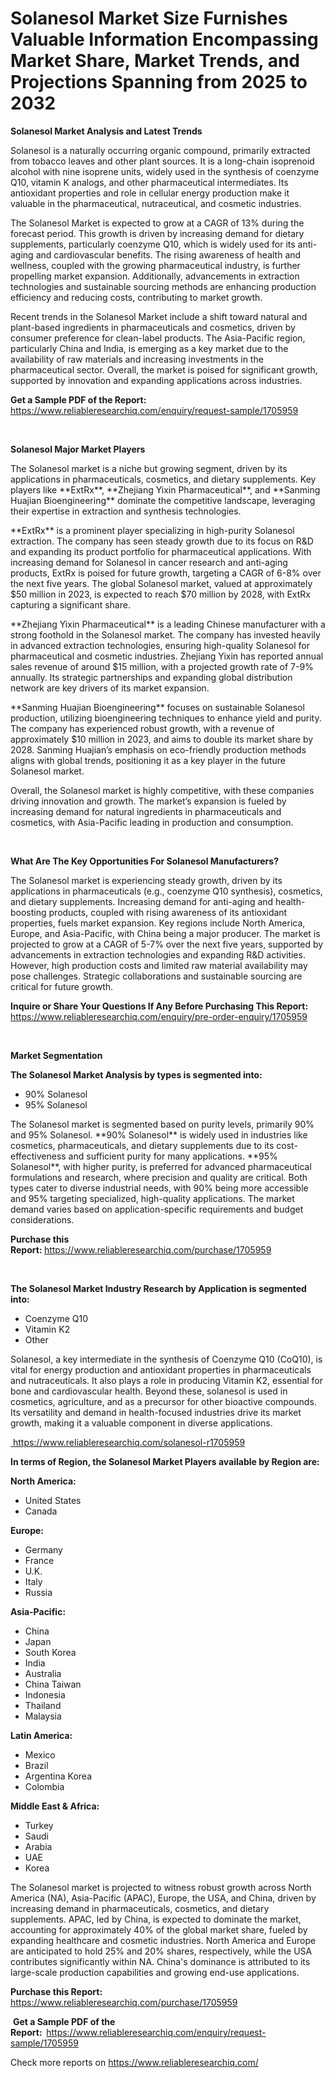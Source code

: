 <p><h1>Solanesol Market Size Furnishes Valuable Information Encompassing Market Share, Market Trends, and Projections Spanning from 2025 to 2032</h1></p><p><strong>Solanesol Market Analysis and Latest Trends</strong></p>
<p><p>Solanesol is a naturally occurring organic compound, primarily extracted from tobacco leaves and other plant sources. It is a long-chain isoprenoid alcohol with nine isoprene units, widely used in the synthesis of coenzyme Q10, vitamin K analogs, and other pharmaceutical intermediates. Its antioxidant properties and role in cellular energy production make it valuable in the pharmaceutical, nutraceutical, and cosmetic industries.</p><p>The Solanesol Market is expected to grow at a CAGR of 13% during the forecast period. This growth is driven by increasing demand for dietary supplements, particularly coenzyme Q10, which is widely used for its anti-aging and cardiovascular benefits. The rising awareness of health and wellness, coupled with the growing pharmaceutical industry, is further propelling market expansion. Additionally, advancements in extraction technologies and sustainable sourcing methods are enhancing production efficiency and reducing costs, contributing to market growth.</p><p>Recent trends in the Solanesol Market include a shift toward natural and plant-based ingredients in pharmaceuticals and cosmetics, driven by consumer preference for clean-label products. The Asia-Pacific region, particularly China and India, is emerging as a key market due to the availability of raw materials and increasing investments in the pharmaceutical sector. Overall, the market is poised for significant growth, supported by innovation and expanding applications across industries.</p></p>
<p><strong>Get a Sample PDF of the Report:&nbsp;</strong> <a href="https://www.reliableresearchiq.com/enquiry/request-sample/1705959?utm_campaign=2199&utm_medium=2&utm_source=Github&utm_content=ia&utm_term=26012025&utm_id=solanesol">https://www.reliableresearchiq.com/enquiry/request-sample/1705959</a></p>
<p>&nbsp;</p>
<p><strong>Solanesol Major Market Players</strong></p>
<p><p>The Solanesol market is a niche but growing segment, driven by its applications in pharmaceuticals, cosmetics, and dietary supplements. Key players like **ExtRx**, **Zhejiang Yixin Pharmaceutical**, and **Sanming Huajian Bioengineering** dominate the competitive landscape, leveraging their expertise in extraction and synthesis technologies.</p><p>**ExtRx** is a prominent player specializing in high-purity Solanesol extraction. The company has seen steady growth due to its focus on R&D and expanding its product portfolio for pharmaceutical applications. With increasing demand for Solanesol in cancer research and anti-aging products, ExtRx is poised for future growth, targeting a CAGR of 6-8% over the next five years. The global Solanesol market, valued at approximately $50 million in 2023, is expected to reach $70 million by 2028, with ExtRx capturing a significant share.</p><p>**Zhejiang Yixin Pharmaceutical** is a leading Chinese manufacturer with a strong foothold in the Solanesol market. The company has invested heavily in advanced extraction technologies, ensuring high-quality Solanesol for pharmaceutical and cosmetic industries. Zhejiang Yixin has reported annual sales revenue of around $15 million, with a projected growth rate of 7-9% annually. Its strategic partnerships and expanding global distribution network are key drivers of its market expansion.</p><p>**Sanming Huajian Bioengineering** focuses on sustainable Solanesol production, utilizing bioengineering techniques to enhance yield and purity. The company has experienced robust growth, with a revenue of approximately $10 million in 2023, and aims to double its market share by 2028. Sanming Huajian’s emphasis on eco-friendly production methods aligns with global trends, positioning it as a key player in the future Solanesol market.</p><p>Overall, the Solanesol market is highly competitive, with these companies driving innovation and growth. The market’s expansion is fueled by increasing demand for natural ingredients in pharmaceuticals and cosmetics, with Asia-Pacific leading in production and consumption.</p></p>
<p>&nbsp;</p>
<p><strong>What Are The Key Opportunities For Solanesol Manufacturers?</strong></p>
<p><p>The Solanesol market is experiencing steady growth, driven by its applications in pharmaceuticals (e.g., coenzyme Q10 synthesis), cosmetics, and dietary supplements. Increasing demand for anti-aging and health-boosting products, coupled with rising awareness of its antioxidant properties, fuels market expansion. Key regions include North America, Europe, and Asia-Pacific, with China being a major producer. The market is projected to grow at a CAGR of 5-7% over the next five years, supported by advancements in extraction technologies and expanding R&D activities. However, high production costs and limited raw material availability may pose challenges. Strategic collaborations and sustainable sourcing are critical for future growth.</p></p>
<p><strong>Inquire or Share Your Questions If Any Before Purchasing This Report:</strong> <a href="https://www.reliableresearchiq.com/enquiry/pre-order-enquiry/1705959?utm_campaign=2199&utm_medium=2&utm_source=Github&utm_content=ia&utm_term=26012025&utm_id=solanesol">https://www.reliableresearchiq.com/enquiry/pre-order-enquiry/1705959</a></p>
<p>&nbsp;</p>
<p><strong>Market Segmentation</strong></p>
<p><strong>The Solanesol Market Analysis by types is segmented into:</strong></p>
<p><ul><li>90% Solanesol</li><li>95% Solanesol</li></ul></p>
<p><p>The Solanesol market is segmented based on purity levels, primarily 90% and 95% Solanesol. **90% Solanesol** is widely used in industries like cosmetics, pharmaceuticals, and dietary supplements due to its cost-effectiveness and sufficient purity for many applications. **95% Solanesol**, with higher purity, is preferred for advanced pharmaceutical formulations and research, where precision and quality are critical. Both types cater to diverse industrial needs, with 90% being more accessible and 95% targeting specialized, high-quality applications. The market demand varies based on application-specific requirements and budget considerations.</p></p>
<p><strong>Purchase this Report:&nbsp;</strong><a href="https://www.reliableresearchiq.com/purchase/1705959?utm_campaign=2199&utm_medium=2&utm_source=Github&utm_content=ia&utm_term=26012025&utm_id=solanesol">https://www.reliableresearchiq.com/purchase/1705959</a></p>
<p>&nbsp;</p>
<p><strong>The Solanesol Market Industry Research by Application is segmented into:</strong></p>
<p><ul><li>Coenzyme Q10</li><li>Vitamin K2</li><li>Other</li></ul></p>
<p><p>Solanesol, a key intermediate in the synthesis of Coenzyme Q10 (CoQ10), is vital for energy production and antioxidant properties in pharmaceuticals and nutraceuticals. It also plays a role in producing Vitamin K2, essential for bone and cardiovascular health. Beyond these, solanesol is used in cosmetics, agriculture, and as a precursor for other bioactive compounds. Its versatility and demand in health-focused industries drive its market growth, making it a valuable component in diverse applications.</p></p>
<p><a href="https://www.reliableresearchiq.com/solanesol-r1705959?utm_campaign=2199&utm_medium=2&utm_source=Github&utm_content=ia&utm_term=26012025&utm_id=solanesol">&nbsp;https://www.reliableresearchiq.com/solanesol-r1705959</a></p>
<p><strong>In terms of Region, the Solanesol Market Players available by Region are:</strong></p>
<p>
    <p> <strong> North America: </strong>
        <ul>
            <li>United States</li>
            <li>Canada</li>
        </ul>
        </p> 
    <p> <strong> Europe: </strong>
        <ul>
            <li>Germany</li>
            <li>France</li>
            <li>U.K.</li>
            <li>Italy</li>
            <li>Russia</li>
        </ul>
        </p> 
    <p> <strong> Asia-Pacific: </strong>
        <ul>
            <li>China</li>
            <li>Japan</li>
            <li>South Korea</li>
            <li>India</li>
            <li>Australia</li>
            <li>China Taiwan</li>
            <li>Indonesia</li>
            <li>Thailand</li>
            <li>Malaysia</li>
        </ul>
        </p> 
    <p> <strong> Latin America: </strong>
        <ul>
            <li>Mexico</li>
            <li>Brazil</li>
            <li>Argentina Korea</li>
            <li>Colombia</li>
        </ul>
        </p> 
    <p> <strong> Middle East & Africa: </strong>
        <ul>
            <li>Turkey</li>
            <li>Saudi</li>
            <li>Arabia</li>
            <li>UAE</li>
            <li>Korea</li>
        </ul>
    </p>
    </p>
<p><p>The Solanesol market is projected to witness robust growth across North America (NA), Asia-Pacific (APAC), Europe, the USA, and China, driven by increasing demand in pharmaceuticals, cosmetics, and dietary supplements. APAC, led by China, is expected to dominate the market, accounting for approximately 40% of the global market share, fueled by expanding healthcare and cosmetic industries. North America and Europe are anticipated to hold 25% and 20% shares, respectively, while the USA contributes significantly within NA. China's dominance is attributed to its large-scale production capabilities and growing end-use applications.</p></p>
<p><strong>Purchase this Report: </strong><a href="https://www.reliableresearchiq.com/purchase/1705959?utm_campaign=2199&utm_medium=2&utm_source=Github&utm_content=ia&utm_term=26012025&utm_id=solanesol">https://www.reliableresearchiq.com/purchase/1705959</a></p>
<p>&nbsp;<strong>Get a Sample PDF of the Report:&nbsp;&nbsp;</strong><a href="https://www.reliableresearchiq.com/enquiry/request-sample/1705959?utm_campaign=2199&utm_medium=2&utm_source=Github&utm_content=ia&utm_term=26012025&utm_id=solanesol">https://www.reliableresearchiq.com/enquiry/request-sample/1705959</a></p>
<p><strong></strong></p>
<p>Check more reports on <a href="https://www.reliableresearchiq.com/?utm_campaign=2199&utm_medium=2&utm_source=Github&utm_content=ia&utm_term=26012025&utm_id=solanesol">https://www.reliableresearchiq.com/</a></p>